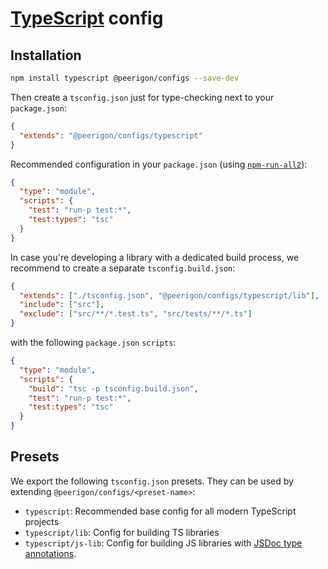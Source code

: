 # [TypeScript](https://www.typescriptlang.org/) config

## Installation

```sh
npm install typescript @peerigon/configs --save-dev
```

Then create a `tsconfig.json` just for type-checking next to your `package.json`:

```json
{
  "extends": "@peerigon/configs/typescript"
}
```

Recommended configuration in your `package.json` (using [`npm-run-all2`](https://www.npmjs.com/package/npm-run-all2)):

```json
{
  "type": "module",
  "scripts": {
    "test": "run-p test:*",
    "test:types": "tsc"
  }
}
```

In case you're developing a library with a dedicated build process, we recommend to create a separate `tsconfig.build.json`:

```json
{
  "extends": ["./tsconfig.json", "@peerigon/configs/typescript/lib"],
  "include": ["src"],
  "exclude": ["src/**/*.test.ts", "src/tests/**/*.ts"]
}
```

with the following `package.json` `scripts`:

```json
{
  "type": "module",
  "scripts": {
    "build": "tsc -p tsconfig.build.json",
    "test": "run-p test:*",
    "test:types": "tsc"
  }
}
```

## Presets

We export the following `tsconfig.json` presets. They can be used by extending `@peerigon/configs/<preset-name>`:

- `typescript`: Recommended base config for all modern TypeScript projects
- `typescript/lib`: Config for building TS libraries
- `typescript/js-lib`: Config for building JS libraries with [JSDoc type annotations](https://www.typescriptlang.org/docs/handbook/jsdoc-supported-types.html).
